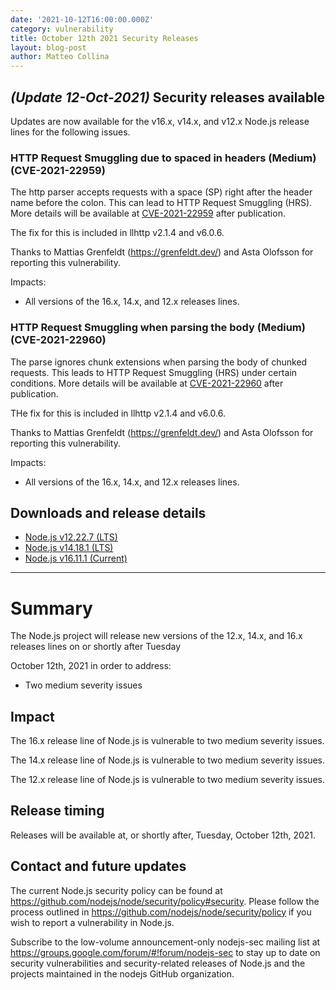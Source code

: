 ```yaml
---
date: '2021-10-12T16:00:00.000Z'
category: vulnerability
title: October 12th 2021 Security Releases
layout: blog-post
author: Matteo Collina
---
```


## _(Update 12-Oct-2021)_ Security releases available

Updates are now available for the v16.x, v14.x, and v12.x Node.js release lines for the
following issues.

### HTTP Request Smuggling due to spaced in headers (Medium)(CVE-2021-22959)

The http parser accepts requests with a space (SP) right after the header name before the colon. This can lead to HTTP Request Smuggling (HRS).
More details will be available at [CVE-2021-22959](https://cve.mitre.org/cgi-bin/cvename.cgi?name=CVE-2021-22959) after publication.

The fix for this is included in llhttp v2.1.4 and v6.0.6.

Thanks to Mattias Grenfeldt (https://grenfeldt.dev/) and Asta Olofsson for reporting this vulnerability.

Impacts:

- All versions of the 16.x, 14.x, and 12.x releases lines.

### HTTP Request Smuggling when parsing the body (Medium)(CVE-2021-22960)

The parse ignores chunk extensions when parsing the body of chunked requests. This leads to HTTP Request Smuggling (HRS) under certain conditions.
More details will be available at [CVE-2021-22960](https://cve.mitre.org/cgi-bin/cvename.cgi?name=CVE-2021-22960) after publication.

THe fix for this is included in llhttp v2.1.4 and v6.0.6.

Thanks to Mattias Grenfeldt (https://grenfeldt.dev/) and Asta Olofsson for reporting this vulnerability.

Impacts:

- All versions of the 16.x, 14.x, and 12.x releases lines.

## Downloads and release details

- [Node.js v12.22.7 (LTS)](/blog/release/v12.22.7/)
- [Node.js v14.18.1 (LTS)](/blog/release/v14.18.1/)
- [Node.js v16.11.1 (Current)](/blog/release/v16.11.1/)

---

# Summary

The Node.js project will release new versions of the 12.x, 14.x, and 16.x releases lines on or shortly after Tuesday

October 12th, 2021 in order to address:

- Two medium severity issues

## Impact

The 16.x release line of Node.js is vulnerable to two medium severity issues.

The 14.x release line of Node.js is vulnerable to two medium severity issues.

The 12.x release line of Node.js is vulnerable to two medium severity issues.

## Release timing

Releases will be available at, or shortly after, Tuesday, October 12th, 2021.

## Contact and future updates

The current Node.js security policy can be found at https://github.com/nodejs/node/security/policy#security. Please follow the process outlined in https://github.com/nodejs/node/security/policy if you wish to report a vulnerability in Node.js.

Subscribe to the low-volume announcement-only nodejs-sec mailing list at https://groups.google.com/forum/#!forum/nodejs-sec to stay up to date on security vulnerabilities and security-related releases of Node.js and the projects maintained in the nodejs GitHub organization.
